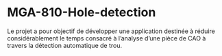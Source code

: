 # MGA-810-Hole-detection
Le projet a pour objectif de développer une application destinée
à réduire considérablement le temps consacré à l’analyse d’une pièce de CAO 
à travers la détection automatique de trou.
